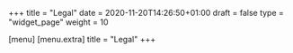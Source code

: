 +++
title = "Legal"
date = 2020-11-20T14:26:50+01:00
draft = false
type = "widget_page"
weight = 10

[menu]
	[menu.extra]
		title = "Legal"
+++
